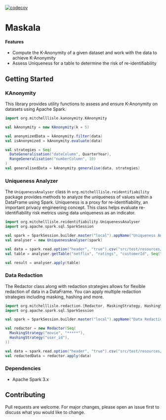 [![codecov](https://codecov.io/gh/mitchelllisle/maskala/graph/badge.svg?token=LCZ99996YR)](https://codecov.io/gh/mitchelllisle/maskala)

# Maskala

#### Features

- Compute the K-Anonymity of a given dataset and work with the data to achieve K-Anonymity
- Assess Uniqueness for a table to determine the risk of re-identifiability

## Getting Started

### KAnonymity

This library provides utility functions to assess and ensure K-Anonymity on datasets using Apache Spark.

```scala
import org.mitchelllisle.kanonymity.KAnonymity

val kAnonymity = new KAnonymity(k = 5)

val anonymizedData = kAnonymity.filter(data)
val isAnonymized = kAnonymity.evaluate(data)

val strategies = Seq(
  DateGeneralisation("dateColumn", QuarterYear),
  RangeGeneralisation("numberColumn", 10)
)
val generalisedData = kAnonymity.generalise(data, strategies)
```


### Uniqueness Analyzer
The `UniquenessAnalyser` class in `org.mitchelllisle.reidentifiability` package provides methods to analyze the 
uniqueness of values within a DataFrame using Spark. Uniqueness is a proxy for re-identifiability, an important privacy 
engineering concept. This class helps evaluate re-identifiability risk metrics using data uniqueness as an indicator.

```scala
import org.mitchelllisle.reidentifiability.UniquenessAnalyser
import org.apache.spark.sql.SparkSession

val spark = SparkSession.builder.master("local").appName("Uniqueness Analyser Example").getOrCreate()
val analyser = new UniquenessAnalyser(spark)

val data = spark.read.option("header", "true").csv("src/test/resources/netflix-sample.csv")
val table = analyser.getTable("netflix", "ratings", "customerId", Seq("rating"))

val result = analyser.apply(table)
```

### Data Redaction
The Redactor class along with redaction strategies allows for flexible redaction of data in a DataFrame. You can apply 
multiple redaction strategies including masking, hashing and more.

```scala
import org.mitchelllisle.redaction.{Redactor, MaskingStrategy, HashingStrategy, RemovalStrategy}
import org.apache.spark.sql.SparkSession

val spark = SparkSession.builder.master("local").appName("Data Redaction Example").getOrCreate()

val redactor = new Redactor(Seq(
  MaskingStrategy("movie", "*****"),
  HashingStrategy("user_id"),
))

val data = spark.read.option("header", "true").csv("src/test/resources/netflix-sample.csv")
val redactedData = redactor.apply(data)

```

### Dependencies

- Apache Spark 3.x

## Contributing
Pull requests are welcome. For major changes, please open an issue first to discuss what you would like to change.